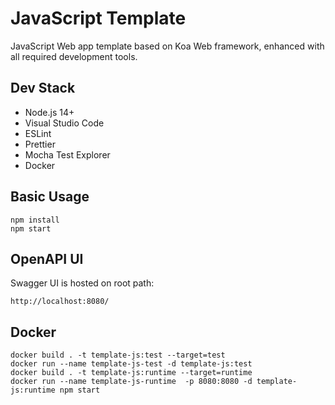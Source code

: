 # JavaScript Template

JavaScript Web app template based on Koa Web framework, enhanced with all required development tools.

## Dev Stack

- Node.js 14+
- Visual Studio Code
- ESLint
- Prettier
- Mocha Test Explorer
- Docker

## Basic Usage

```
npm install
npm start
```

## OpenAPI UI

Swagger UI is hosted on root path:

```
http://localhost:8080/
```

## Docker

```
docker build . -t template-js:test --target=test
docker run --name template-js-test -d template-js:test
docker build . -t template-js:runtime --target=runtime
docker run --name template-js-runtime  -p 8080:8080 -d template-js:runtime npm start
```
